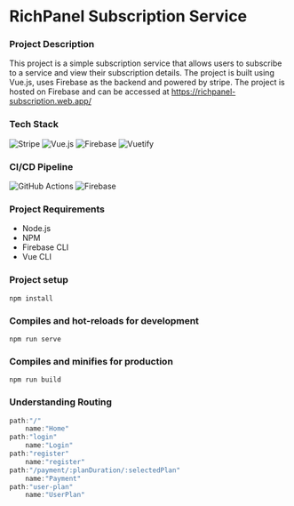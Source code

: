 # RichPanel Subscription Service

### Project Description
This project is a simple subscription service that allows users to subscribe to a service and view their subscription details. The project is built using Vue.js, uses Firebase as the backend and powered by stripe. The project is hosted on Firebase and can be accessed at https://richpanel-subscription.web.app/

### Tech Stack

![Stripe](https://img.shields.io/badge/Stripe-626CD9?style=for-the-badge&logo=Stripe&logoColor=white)
![Vue.js](https://img.shields.io/badge/Vue.js-4FC08D?style=for-the-badge&logo=Vue.js&logoColor=white)
![Firebase](https://img.shields.io/badge/Firebase-FFCA28?style=for-the-badge&logo=Firebase&logoColor=white)
![Vuetify](https://img.shields.io/badge/Vuetify-1867C0?style=for-the-badge&logo=Vuetify&logoColor=white)


### CI/CD Pipeline

![GitHub Actions](https://img.shields.io/badge/GitHub_Actions-2088FF?style=for-the-badge&logo=GitHub-Actions&logoColor=white)
![Firebase](https://img.shields.io/badge/Firebase-FFCA28?style=for-the-badge&logo=Firebase&logoColor=white)

### Project Requirements
- Node.js
- NPM
- Firebase CLI
- Vue CLI


### Project setup
```
npm install
```
### Compiles and hot-reloads for development
```
npm run serve
```

### Compiles and minifies for production
```
npm run build
```

### Understanding Routing

``` javascript
path:"/"
    name:"Home"
path:"login"
    name:"Login"
path:"register"
    name:"register"
path:"/payment/:planDuration/:selectedPlan"
    name:"Payment"
path:"user-plan"
    name:"UserPlan"
```


